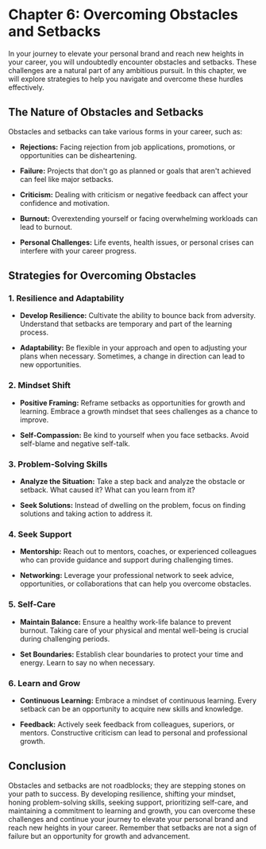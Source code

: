 Chapter 6: Overcoming Obstacles and Setbacks
============================================

In your journey to elevate your personal brand and reach new heights in your career, you will undoubtedly encounter obstacles and setbacks. These challenges are a natural part of any ambitious pursuit. In this chapter, we will explore strategies to help you navigate and overcome these hurdles effectively.

The Nature of Obstacles and Setbacks
------------------------------------

Obstacles and setbacks can take various forms in your career, such as:

* **Rejections:** Facing rejection from job applications, promotions, or opportunities can be disheartening.

* **Failure:** Projects that don't go as planned or goals that aren't achieved can feel like major setbacks.

* **Criticism:** Dealing with criticism or negative feedback can affect your confidence and motivation.

* **Burnout:** Overextending yourself or facing overwhelming workloads can lead to burnout.

* **Personal Challenges:** Life events, health issues, or personal crises can interfere with your career progress.

Strategies for Overcoming Obstacles
-----------------------------------

### 1. **Resilience and Adaptability**

* **Develop Resilience:** Cultivate the ability to bounce back from adversity. Understand that setbacks are temporary and part of the learning process.

* **Adaptability:** Be flexible in your approach and open to adjusting your plans when necessary. Sometimes, a change in direction can lead to new opportunities.

### 2. **Mindset Shift**

* **Positive Framing:** Reframe setbacks as opportunities for growth and learning. Embrace a growth mindset that sees challenges as a chance to improve.

* **Self-Compassion:** Be kind to yourself when you face setbacks. Avoid self-blame and negative self-talk.

### 3. **Problem-Solving Skills**

* **Analyze the Situation:** Take a step back and analyze the obstacle or setback. What caused it? What can you learn from it?

* **Seek Solutions:** Instead of dwelling on the problem, focus on finding solutions and taking action to address it.

### 4. **Seek Support**

* **Mentorship:** Reach out to mentors, coaches, or experienced colleagues who can provide guidance and support during challenging times.

* **Networking:** Leverage your professional network to seek advice, opportunities, or collaborations that can help you overcome obstacles.

### 5. **Self-Care**

* **Maintain Balance:** Ensure a healthy work-life balance to prevent burnout. Taking care of your physical and mental well-being is crucial during challenging periods.

* **Set Boundaries:** Establish clear boundaries to protect your time and energy. Learn to say no when necessary.

### 6. **Learn and Grow**

* **Continuous Learning:** Embrace a mindset of continuous learning. Every setback can be an opportunity to acquire new skills and knowledge.

* **Feedback:** Actively seek feedback from colleagues, superiors, or mentors. Constructive criticism can lead to personal and professional growth.

Conclusion
----------

Obstacles and setbacks are not roadblocks; they are stepping stones on your path to success. By developing resilience, shifting your mindset, honing problem-solving skills, seeking support, prioritizing self-care, and maintaining a commitment to learning and growth, you can overcome these challenges and continue your journey to elevate your personal brand and reach new heights in your career. Remember that setbacks are not a sign of failure but an opportunity for growth and advancement.
